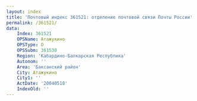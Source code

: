 ```yaml
---
layout: index
title: 'Почтовый индекс 361521: отделение почтовой связи Почты России'
permalink: /361521/
data:
    Index: 361521
    OPSName: Атажукино
    OPSType: О
    OPSSubm: 361530
    Region: 'Кабардино-Балкарская Республика'
    Autonom: ''
    Area: 'Баксанский район'
    City: Атажукино
    City1: ''
    ActDate: '20040518'
    IndexOld: ''
---
```

